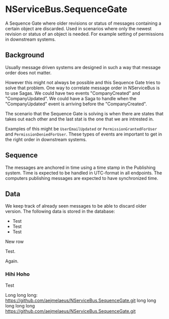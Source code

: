 # NServiceBus.SequenceGate

A Sequence Gate where older revisions or status of messages containing a certain object are discarded. Used in scenarios where only the newest revision or status of an object is needed. For example setting of permissions in downstream systems.

## Background

Usually message driven systems are designed in such a way that message order does not matter.

However this might not always be possible and this Sequence Gate tries to solve that problem. One way to correlate message order in NServiceBus is to use Sagas. We could have two events "CompanyCreated" and "CompanyUpdated". We could have a Saga to handle when the "CompanyUpdated" event is arriving before the "CompanyCreated".

The scenario that the Sequence Gate is solving is when there are states that takes out each other and the last stat is the one that we are intrested in.

Examples of this might be `UserEmailUpdated` or `PermissionGrantedForUser` and `PermissionDeniedForUser`. These types of events are important to get in the right order in downstream systems.

## Sequence

The messages are anchored in time using a time stamp in the Publishing system. Time is expected to be handled in UTC-format in all endpoints. The computers publishing messages are expected to have synchronized time.

## Data

We keep track of already seen messages to be able to discard older version. The following data is stored in the database:

* Test
* Test
* Test

New row

Test.

Again.

### Hihi Hoho

Test

Long long long: https://github.com/aejmelaeus/NServiceBus.SequenceGate.git long long long long long https://github.com/aejmelaeus/NServiceBus.SequenceGate.git

